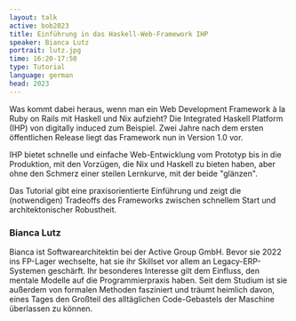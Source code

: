 ```yaml
---
layout: talk
active: bob2023
title: Einführung in das Haskell-Web-Framework IHP
speaker: Bianca Lutz
portrait: lutz.jpg
time: 16:20-17:50
type: Tutorial
language: german
head: 2023
---
```


Was kommt dabei heraus, wenn man ein Web Development Framework à la
Ruby on Rails mit Haskell und Nix aufzieht? Die Integrated Haskell
Platform (IHP) von digitally induced zum Beispiel. Zwei Jahre nach dem
ersten öffentlichen Release liegt das Framework nun in Version 1.0
vor. 

IHP bietet schnelle und einfache Web-Entwicklung vom Prototyp bis in
die Produktion, mit den Vorzügen, die Nix und Haskell zu bieten haben,
aber ohne den Schmerz einer steilen Lernkurve, mit der beide
"glänzen".

Das Tutorial gibt eine praxisorientierte Einführung und zeigt die
(notwendigen) Tradeoffs des Frameworks zwischen schnellem Start und
architektonischer Robustheit.

### Bianca Lutz

Bianca ist Softwarearchitektin bei der Active Group GmbH. Bevor sie
2022 ins FP-Lager wechselte, hat sie ihr Skillset vor allem an
Legacy-ERP-Systemen geschärft. Ihr besonderes Interesse gilt dem
Einfluss, den mentale Modelle auf die Programmierpraxis haben. Seit
dem Studium ist sie außerdem von formalen Methoden fasziniert und
träumt heimlich davon, eines Tages den Großteil des alltäglichen
Code-Gebastels der Maschine überlassen zu können.
